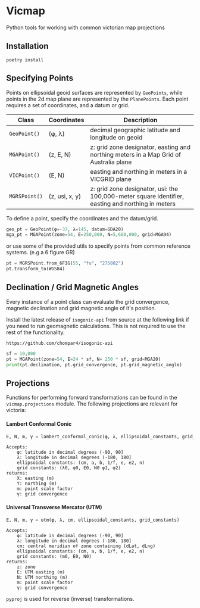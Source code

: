# Vicmap

Python tools for working with common victorian map projections

## Installation

```
poetry install
```

## Specifying Points

Points on ellipsoidal geoid surfaces are represented by `GeoPoints`, while points in the 2d map plane are represented by the `PlanePoints`. Each point requires a set of coordinates, and a datum or grid.

| Class         | Coordinates    | Description                                                                                       |
| ------------- | -------------- | ------------------------------------------------------------------------------------------------- |
| `GeoPoint()`  | (φ, λ)         | decimal geographic latitude and longitude on geoid                                                |
| `MGAPoint()`  | (z, E, N)      | z: grid zone designator, easting and northing meters in a Map Grid of Australia plane             |
| `VICPoint()`  | (E, N)         | easting and northing in meters in a VICGRID plane                                                 |
| `MGRSPoint()` | (z, usi, x, y) | z: grid zone designator, usi: the 100,000-meter square identifier, easting and northing in meters |

To define a point, specify the coordinates and the datum/grid.

```python
geo_pt = GeoPoint(φ=-37, λ=145, datum=GDA20)
mga_pt = MGAPoint(zone=54, E=250,000, N=5,600,000, grid=MGA94)
```

or use some of the provided utils to specify points from common reference systems. 
(e.g a 6 figure GR)

```python
pt = MGRSPoint.from_6FIG(55, "fu", "275882")
pt.transform_to(WGS84)
```

## Declination / Grid Magnetic Angles

Every instance of a point class can evaluate the grid convergence, magnetic declination and grid magnetic angle of it's position.

Install the latest release of `isogonic-api` from source at the following link if you need to run geomagnetic calculations. This is not required to use the rest of the functionality.

```
https://github.com/chompar4/isogonic-api
```

```python
sf = 10,000
pt = MGAPoint(zone=54, E=24 * sf, N= 250 * sf, grid=MGA20)
print(pt.declination, pt.grid_convergence, pt.grid_magnetic_angle)
```

## Projections

Functions for performing forward transformations can be found in the `vicmap.projections` module. The following projections are relevant for victoria:

#### Lambert Conformal Conic

```python
E, N, m, γ = lambert_conformal_conic(φ, λ, ellipsoidal_constants, grid_constants)
```

```
Accepts:
    φ: latitude in decimal degrees (-90, 90]
    λ: longitude in decimal degrees (-180, 180]
    ellipsoidal constants: (cm, a, b, 1/f, e, e2, n)
    grid constants: (λ0, φ0, E0, N0 φ1, φ2)
returns:
    X: easting (m)
    Y: northing (m)
    m: point scale factor
    γ: grid convergence
```

#### Universal Transverse Mercator (UTM)

```python
E, N, m, γ = utm(φ, λ, cm, ellipsoidal_constants, grid_constants)
```

```
Accepts:
    φ: latitude in decimal degrees (-90, 90]
    λ: longitude in decimal degrees (-180, 180]
    cm: central meridian of zone containing (dLat, dLng)
    ellipsoidal constants: (cm, a, b, 1/f, e, e2, n)
    grid constants: (m0, E0, N0)
returns:
    z: zone
    E: UTM easting (m)
    N: UTM northing (m)
    m: point scale factor
    γ: grid convergence
```

`pyproj` is used for reverse (inverse) transformations.

